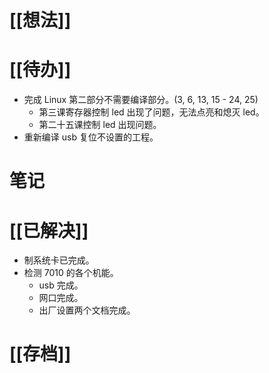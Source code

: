 # [[想法]]

# [[待办]]
- 完成 Linux 第二部分不需要编译部分。(3, 6, 13, 15 - 24, 25)
	- 第三课寄存器控制 led 出现了问题，无法点亮和熄灭 led。
	- 第二十五课控制 led 出现问题。
- 重新编译 usb 复位不设置的工程。
# 笔记

# [[已解决]]
- 制系统卡已完成。
- 检测 7010 的各个机能。
	- usb 完成。
	- 网口完成。
	- 出厂设置两个文档完成。
# [[存档]]